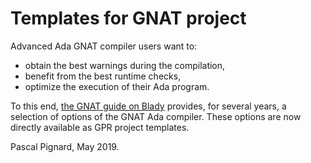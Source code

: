 # Templates for GNAT project

Advanced Ada GNAT compiler users want to:

* obtain the best warnings during the compilation,
* benefit from the best runtime checks,
* optimize the execution of their Ada program.

To this end, [the GNAT guide on Blady](http://blady.pagesperso-orange.fr/Ressources/gnat-gpl.pdf) provides, for several years, a selection of options of the GNAT Ada compiler. These options are now directly available as GPR project templates.

Pascal Pignard, May 2019.
